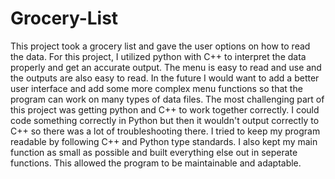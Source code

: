 # Grocery-List
This project took a grocery list and gave the user options on how to read the data. 
For this project, I utilized python with C++ to interpret the data properly and get an accurate output. The menu is easy to read and use and the outputs are also easy to read. 
In the future I would want to add a better user interface and add some more complex menu functions so that the program can work on many types of data files.
The most challenging part of this project was getting python and C++ to work together correctly. I could code something correctly in Python but then it wouldn't output correctly to C++ so there was a lot of troubleshooting there.
I tried to keep my program readable by following C++ and Python type standards. I also kept my main function as small as possible and built everything else out in seperate functions. This allowed the program to be maintainable and adaptable. 
